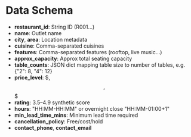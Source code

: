 # Data Schema

- **restaurant_id**: String ID (R001...)
- **name**: Outlet name
- **city**, **area**: Location metadata
- **cuisine**: Comma-separated cuisines
- **features**: Comma-separated features (rooftop, live music...)
- **approx_capacity**: Approx total seating capacity
- **table_counts**: JSON dict mapping table size to number of tables, e.g. {"2": 8, "4": 12}
- **price_level**: $, $$, $$$
- **rating**: 3.5–4.9 synthetic score
- **hours**: "HH:MM-HH:MM" or overnight close "HH:MM-01:00+1"
- **min_lead_time_mins**: Minimum lead time required
- **cancellation_policy**: Free/cost/hold
- **contact_phone**, **contact_email**
